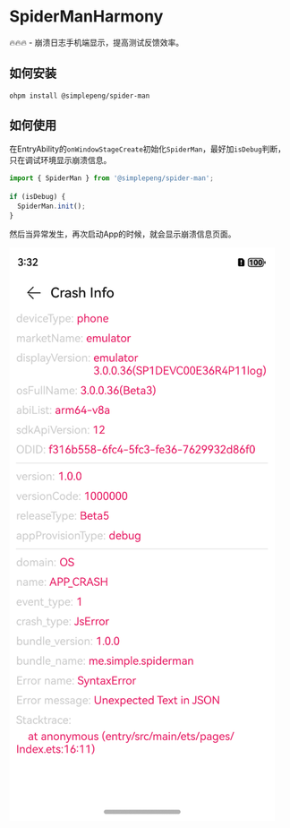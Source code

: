# SpiderManHarmony

🔥🔥🔥 - 崩溃日志手机端显示，提高测试反馈效率。

## 如何安装

```shell
ohpm install @simplepeng/spider-man
```

## 如何使用

在EntryAbility的`onWindowStageCreate`初始化`SpiderMan`，最好加`isDebug`判断，只在调试环境显示崩溃信息。

```typescript
import { SpiderMan } from '@simplepeng/spider-man';

if (isDebug) {
  SpiderMan.init();
}
```

然后当异常发生，再次启动App的时候，就会显示崩溃信息页面。

![](arts/img.png)